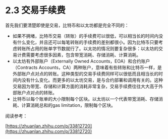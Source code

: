 # 2.3 交易手续费

首先我们要清楚即使是交易，比特币和以太坊都是完全不同的：

* 如果不拥堵，比特币交易（转账）的手续费可以很低，可以相当长的时间内没有什么变化，并且还可以每笔转账的手续费的差别都很小。因为比特币只要考虑转账所占用的账单字节数就行了。以太坊的情况则要复杂很多：以太坊的交易计费需要考虑很多因素，包含带宽消耗、存储消耗、计算消耗。
* 以太坊有外部账户（Externally Owned Accounts，EOA）和合约账户（Contracts Accounts，CA）两种账户，意味着有些转账和比特币一样，是外部账户点对点的转账。这种类型的交易手续费同样可以很低而且相当长的时间内没有什么变化。而更多的以太坊交易，是与合约部署和调用有关的。这种交易因为带宽、存储和计算方面的消耗非常复杂，交易手续费往往大大高于外部账户点对点的转账。
* 比特币以每个账单的大小限制每个区块。以太坊以一个代表带宽消耗、存储消耗、计算消耗总和的gas limitation，限制每个区块。

阅读参考：

[https://zhuanlan.zhihu.com/p/33812720](https://zhuanlan.zhihu.com/p/33812720)

